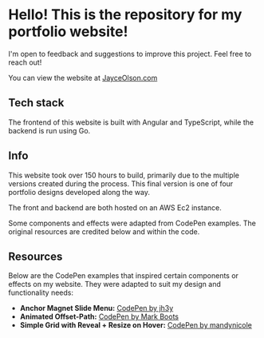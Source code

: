 # Hello! This is the repository for my portfolio website!

I'm open to feedback and suggestions to improve this project. Feel free to reach out!

You can view the website at [JayceOlson.com](https://JayceOlson.com)

## Tech stack

The frontend of this website is built with Angular and TypeScript, while the backend is run using Go.

## Info

This website took over 150 hours to build, primarily due to the multiple versions created during the process. This final version is one of four portfolio designs developed along the way.

The front and backend are both hosted on an AWS Ec2 instance.

Some components and effects were adapted from CodePen examples. The original resources are credited below and within the code.

## Resources

Below are the CodePen examples that inspired certain components or effects on my website. They were adapted to suit my design and functionality needs:

- **Anchor Magnet Slide Menu:** [CodePen by jh3y](https://codepen.io/jh3y/pen/GRapZqO)
- **Animated Offset-Path:** [CodePen by Mark Boots](https://codepen.io/MarkBoots/pen/KKOZYEj)
- **Simple Grid with Reveal + Resize on Hover:** [CodePen by mandynicole](https://codepen.io/mandynicole/pen/xxNYMLj)

